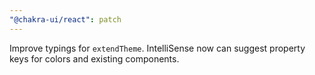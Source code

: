 ```yaml
---
"@chakra-ui/react": patch
---
```


Improve typings for `extendTheme`. IntelliSense now can suggest property keys
for colors and existing components.
